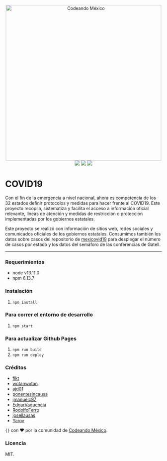 <p align="center">
<img src="http://codeandomexico.org/resources/img/codeandomexico.png" width="500" alt="Codeando México"><br>
<a href="http://www.codeandomexico.org/" target="_blank"><img src="https://img.shields.io/badge/website-CodeandoMexico-00D88E.svg"></a>
<a href="http://slack.codeandomexico.org/" target="_blank"><img src="https://img.shields.io/badge/slack-CodeandoMexico-EC0E4F.svg"></a>
<a href="https://github.com/CodeandoMexico/covid-estados/actions?query=workflow%3A%22Node.js+CI%22" target="_blank"><img src="https://github.com/CodeandoMexico/covid-estados/workflows/Node.js%20CI/badge.svg"></a>
</p>

# COVID19
Con el fin de la emergencia a nivel nacional, ahora es competencia de los 32 estados definir protocolos y medidas para hacer frente al COVID19. Este proyecto recopila, sistematiza y facilita el acceso a información oficial relevante, líneas de atención y medidas de restricción o protección implementadas por los gobiernos estatales.

Este proyecto se realizó con información de sitios web, redes sociales y comunicados oficiales de los gobiernos estatales. Consumimos también los datos sobre casos del repositorio de [mexicovid19](https://github.com/mexicovid19/mexicovid19.github.io) para desplegar el número de casos por estado y los datos del semáforo de las conferencias de Gatell.

___

### Requerimientos
- node v13.11.0
- npm 6.13.7

### Instalación
1. `npm install`

### Para correr el entorno de desarrollo
1. `npm start`

### Para actualizar Github Pages
1. `npm run build`
2. `npm run deploy`

### Créditos

* [flkt](https://github.com/flkt-crnpio)
* [wotanwotan](https://github.com/wotanwotan)
* [ajd01](https://github.com/ajd01)
* [ponentesincausa](https://github.com/ponentesincausa)
* [jmanuelc87](https://github.com/jmanuelc87)
* [EdgarVaguencia](https://github.com/EdgarVaguencia)
* [RodolfoFerro](https://github.com/RodolfoFerro)
* [josellausas](https://github.com/josellausas)
* [Yarov](https://github.com/Yarov)

`{}` con ❤️ por la comunidad de [Codeando México](http://www.codeandomexico.org).

### Licencia

MIT.
